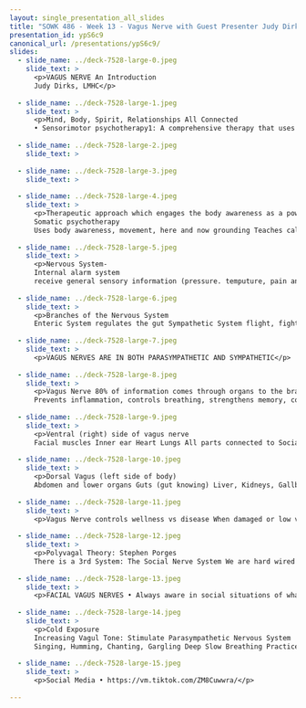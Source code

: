 ```yaml
---
layout: single_presentation_all_slides
title: "SOWK 486 - Week 13 - Vagus Nerve with Guest Presenter Judy Dirks"
presentation_id: ypS6c9
canonical_url: /presentations/ypS6c9/
slides:
  - slide_name: ../deck-7528-large-0.jpeg
    slide_text: >
      <p>VAGUS NERVE An Introduction
      Judy Dirks, LMHC</p>
      
  - slide_name: ../deck-7528-large-1.jpeg
    slide_text: >
      <p>Mind, Body, Spirit, Relationships All Connected
      • Sensorimotor psychotherapy1: A comprehensive therapy that uses the body as both a source of information and intervention targets. • Practitioners of somatic therapy view the mind and body as intrinsically linked. They also believe that trauma and other chronic negative emotions can get trapped inside our bodies and affect our mental health even further.</p>
      
  - slide_name: ../deck-7528-large-2.jpeg
    slide_text: >
      
  - slide_name: ../deck-7528-large-3.jpeg
    slide_text: >
      
  - slide_name: ../deck-7528-large-4.jpeg
    slide_text: >
      <p>Therapeutic approach which engages the body awareness as a powerful tool and intervention in therapy.
      Somatic psychotherapy
      Uses body awareness, movement, here and now grounding Teaches calming skills through co-regulation and self-regulation of nervous system Supports staying curious about body sensations, thoughts and awarenesses in and around the self</p>
      
  - slide_name: ../deck-7528-large-5.jpeg
    slide_text: >
      <p>Nervous System-
      Internal alarm system
      receive general sensory information (pressure. temputure, pain and vibration) receive specific information from senses integrate sensory and bodily information and processes generate responses</p>
      
  - slide_name: ../deck-7528-large-6.jpeg
    slide_text: >
      <p>Branches of the Nervous System
      Enteric System regulates the gut Sympathetic System flight, fight, freeze and fawn Parasympathetic System regulates rest and digest</p>
      
  - slide_name: ../deck-7528-large-7.jpeg
    slide_text: >
      <p>VAGUS NERVES ARE IN BOTH PARASYMPATHETIC AND SYMPATHETIC</p>
      
  - slide_name: ../deck-7528-large-8.jpeg
    slide_text: >
      <p>Vagus Nerve 80% of information comes through organs to the brain through the vagus nerve Impacts nearly every organ in the body
      Prevents inflammation, controls breathing, strengthens memory, controls heart rate, relays information from face to the brain, impacts creativity, higher cognitive functions and decision making.</p>
      
  - slide_name: ../deck-7528-large-9.jpeg
    slide_text: >
      <p>Ventral (right) side of vagus nerve
      Facial muscles Inner ear Heart Lungs All parts connected to Social Engagement. Myelinated ( moves quickly )</p>
      
  - slide_name: ../deck-7528-large-10.jpeg
    slide_text: >
      <p>Dorsal Vagus (left side of body)
      Abdomen and lower organs Guts (gut knowing) Liver, Kidneys, Gallbladder, Pancreas Not myelinated</p>
      
  - slide_name: ../deck-7528-large-11.jpeg
    slide_text: >
      <p>Vagus Nerve controls wellness vs disease When damaged or low vagal tone Diabetes Weight management and appetite Gastroparesis, Leaky Gut Syndrome, Food Sensitivities Difficulty swallowing Parkinson’s Cardiovascular disease Anxiety, Depression, ADHD, Sleep Problems And more</p>
      
  - slide_name: ../deck-7528-large-12.jpeg
    slide_text: >
      <p>Polyvagal Theory: Stephen Porges
      There is a 3rd System: The Social Nerve System We are hard wired to be in groups and to be socially engaged. We use the face, eyes, ears to make those connections We seek balance and to be harmonious inside and outside When socially isolated more likely to go into fight, flight, freeze or fawn</p>
      
  - slide_name: ../deck-7528-large-13.jpeg
    slide_text: >
      <p>FACIAL VAGUS NERVES • Always aware in social situations of what feels safe or doesn’t feel safe</p>
      
  - slide_name: ../deck-7528-large-14.jpeg
    slide_text: >
      <p>Cold Exposure
      Increasing Vagul Tone: Stimulate Parasympathetic Nervous System
      Singing, Humming, Chanting, Gargling Deep Slow Breathing Practice Laughter and Socializing Omega-3 Fatty Acid Meditation, Yoga, and Exercise Massage</p>
      
  - slide_name: ../deck-7528-large-15.jpeg
    slide_text: >
      <p>Social Media • https://vm.tiktok.com/ZM8Cuwwra/</p>
      
---
```

